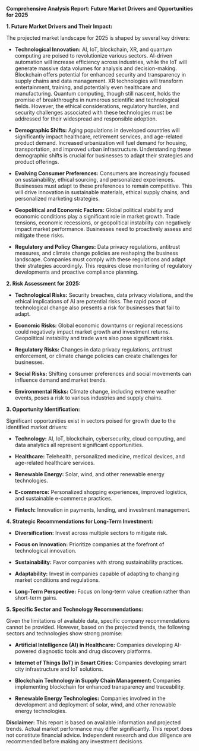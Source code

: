 **Comprehensive Analysis Report: Future Market Drivers and Opportunities for 2025**

**1. Future Market Drivers and Their Impact:**

The projected market landscape for 2025 is shaped by several key drivers:

* **Technological Innovation:**  AI, IoT, blockchain, XR, and quantum computing are poised to revolutionize various sectors. AI-driven automation will increase efficiency across industries, while the IoT will generate massive data volumes for analysis and decision-making. Blockchain offers potential for enhanced security and transparency in supply chains and data management.  XR technologies will transform entertainment, training, and potentially even healthcare and manufacturing. Quantum computing, though still nascent, holds the promise of breakthroughs in numerous scientific and technological fields.  However, the ethical considerations, regulatory hurdles, and security challenges associated with these technologies must be addressed for their widespread and responsible adoption.


* **Demographic Shifts:** Aging populations in developed countries will significantly impact healthcare, retirement services, and age-related product demand.  Increased urbanization will fuel demand for housing, transportation, and improved urban infrastructure.  Understanding these demographic shifts is crucial for businesses to adapt their strategies and product offerings.


* **Evolving Consumer Preferences:** Consumers are increasingly focused on sustainability, ethical sourcing, and personalized experiences.  Businesses must adapt to these preferences to remain competitive. This will drive innovation in sustainable materials, ethical supply chains, and personalized marketing strategies.


* **Geopolitical and Economic Factors:** Global political stability and economic conditions play a significant role in market growth. Trade tensions, economic recessions, or geopolitical instability can negatively impact market performance.  Businesses need to proactively assess and mitigate these risks.


* **Regulatory and Policy Changes:** Data privacy regulations, antitrust measures, and climate change policies are reshaping the business landscape.  Companies must comply with these regulations and adapt their strategies accordingly.  This requires close monitoring of regulatory developments and proactive compliance planning.


**2. Risk Assessment for 2025:**

* **Technological Risks:**  Security breaches, data privacy violations, and the ethical implications of AI are potential risks. The rapid pace of technological change also presents a risk for businesses that fail to adapt.

* **Economic Risks:**  Global economic downturns or regional recessions could negatively impact market growth and investment returns.  Geopolitical instability and trade wars also pose significant risks.

* **Regulatory Risks:**  Changes in data privacy regulations, antitrust enforcement, or climate change policies can create challenges for businesses.

* **Social Risks:**  Shifting consumer preferences and social movements can influence demand and market trends.

* **Environmental Risks:**  Climate change, including extreme weather events, poses a risk to various industries and supply chains.



**3. Opportunity Identification:**

Significant opportunities exist in sectors poised for growth due to the identified market drivers:

* **Technology:** AI, IoT, blockchain, cybersecurity, cloud computing, and data analytics all represent significant opportunities.

* **Healthcare:**  Telehealth, personalized medicine, medical devices, and age-related healthcare services.

* **Renewable Energy:**  Solar, wind, and other renewable energy technologies.

* **E-commerce:**  Personalized shopping experiences, improved logistics, and sustainable e-commerce practices.

* **Fintech:**  Innovation in payments, lending, and investment management.

**4. Strategic Recommendations for Long-Term Investment:**

* **Diversification:**  Invest across multiple sectors to mitigate risk.

* **Focus on Innovation:**  Prioritize companies at the forefront of technological innovation.

* **Sustainability:**  Favor companies with strong sustainability practices.

* **Adaptability:**  Invest in companies capable of adapting to changing market conditions and regulations.

* **Long-Term Perspective:**  Focus on long-term value creation rather than short-term gains.

**5. Specific Sector and Technology Recommendations:**

Given the limitations of available data, specific company recommendations cannot be provided. However, based on the projected trends, the following sectors and technologies show strong promise:

* **Artificial Intelligence (AI) in Healthcare:**  Companies developing AI-powered diagnostic tools and drug discovery platforms.

* **Internet of Things (IoT) in Smart Cities:** Companies developing smart city infrastructure and IoT solutions.

* **Blockchain Technology in Supply Chain Management:** Companies implementing blockchain for enhanced transparency and traceability.

* **Renewable Energy Technologies:**  Companies involved in the development and deployment of solar, wind, and other renewable energy technologies.


**Disclaimer:** This report is based on available information and projected trends.  Actual market performance may differ significantly.  This report does not constitute financial advice.  Independent research and due diligence are recommended before making any investment decisions.